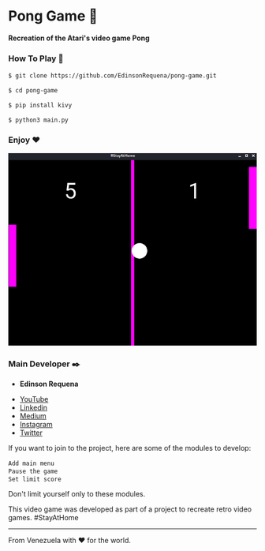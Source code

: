 # Pong Game 🚀

__Recreation of the Atari's video game Pong__

### How To Play 📖

```
$ git clone https://github.com/EdinsonRequena/pong-game.git
```
```
$ cd pong-game
```

```
$ pip install kivy
```

```
$ python3 main.py
```

### Enjoy ❤️

![alt text](https://raw.githubusercontent.com/EdinsonRequena/pong-game/master/stayathome.png)

### Main Developer ✒️

* **Edinson Requena**
- [YouTube](https://www.youtube.com/channel/UCFXAiceHPFzk81Ooc25_QTg/featured)
- [Linkedin](https://www.linkedin.com/in/edinson-requena-9496a2178/)
- [Medium](https://medium.com/@edinsonrequena)
- [Instagram](https://instagram.com/edinsonrequena)
- [Twitter](https://twitter.com/requenaea)

If you want to join to the project, here are some of the modules to develop:
```
Add main menu
Pause the game
Set limit score
```
Don't limit yourself only to these modules.


This video game was developed as part of a project to recreate retro video games. #StayAtHome

---
From Venezuela with ❤️ for the world.
